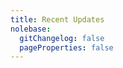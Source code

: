 ```yaml
---
title: Recent Updates
nolebase:
  gitChangelog: false
  pageProperties: false
---
```


<script setup>
import { data } from '../../../data/en/recentUpdates.data'
</script>

<NolebaseRecentUpdates :data="data" />
